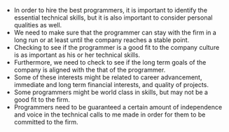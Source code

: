 + In order to hire the best programmers, it is important to identify the essential technical skills, but it is also important to consider personal qualities as well.
+ We need to make sure that the programmer can stay with the firm in a long run or at least until the company reaches a stable point.
+ Checking to see if the programmer is a good fit to the company culture is as important as his or her technical skills.
+ Furthermore, we need to check to see if the long term goals of the company is aligned with the that of the programmer.
+ Some of these interests might be related to career advancement, immediate and long term financial interests, and quality of projects.
+ Some programmers might be world class in skills, but may not be a good fit to the firm.
+ Programmers need to be guaranteed a certain amount of independence and voice in the technical calls to me made in order for them to be committed to the firm.
